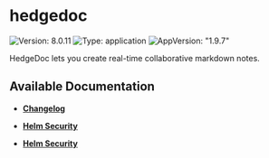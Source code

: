 # hedgedoc

![Version: 8.0.11](https://img.shields.io/badge/Version-8.0.11-informational?style=flat-square) ![Type: application](https://img.shields.io/badge/Type-application-informational?style=flat-square) ![AppVersion: "1.9.7"](https://img.shields.io/badge/AppVersion-"1.9.7"-informational?style=flat-square)

HedgeDoc lets you create real-time collaborative markdown notes.

## Available Documentation

- [**Changelog**](CHANGELOG)

- [**Helm Security**](container-security)

- [**Helm Security**](helm-security)

